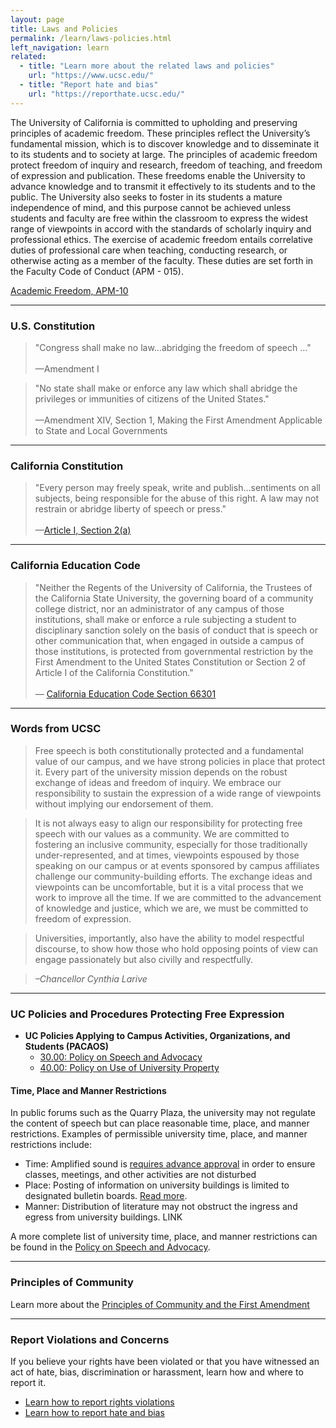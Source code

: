 ```yaml
---
layout: page
title: Laws and Policies
permalink: /learn/laws-policies.html
left_navigation: learn
related:
  - title: "Learn more about the related laws and policies"
    url: "https://www.ucsc.edu/"
  - title: "Report hate and bias"
    url: "https://reporthate.ucsc.edu/"
---
```


The University of California is committed to upholding and preserving principles of academic freedom. These principles reflect the University’s fundamental mission, which is to discover knowledge and to disseminate it to its students and to society at large. The principles of academic freedom protect freedom of inquiry and research, freedom of teaching, and freedom of expression and publication. These freedoms enable the University to advance knowledge and to transmit it effectively to its students and to the public. The University also seeks to foster in its students a mature independence of mind, and this purpose cannot be achieved unless students and faculty are free within the classroom to express the widest range of viewpoints in accord with the standards of scholarly inquiry and professional ethics. The exercise of academic freedom entails correlative duties of professional care when teaching, conducting research, or otherwise acting as a member of the faculty. These duties are set forth in the Faculty Code of Conduct (APM - 015).

[Academic Freedom, APM-10](https://www.ucop.edu/academic-personnel-programs/_files/apm/apm-010.pdf)

---
### **U.S. Constitution**

> "Congress shall make no law…abridging the freedom of speech …"<br /><br/>
—Amendment I


> "No state shall make or enforce any law which shall abridge the privileges or immunities of citizens of the United States."<br /><br/>
—Amendment XIV, Section 1, Making the First Amendment Applicable to State and Local Governments

---

### **California Constitution**

> "Every person may freely speak, write and publish…sentiments on all subjects, being responsible for the abuse of this right. A law may not restrain or abridge liberty of speech or press."<br/><br/>
—[Article I, Section 2(a)](http://leginfo.legislature.ca.gov/faces/codes_displaySection.xhtml?lawCode=CONS&sectionNum=SEC.%202.&article=I)

---
### **California Education Code**

> "Neither the Regents of the University of California, the Trustees of the California State University, the governing board of a community college district, nor an administrator of any campus of those institutions, shall make or enforce a rule subjecting a student to disciplinary sanction solely on the basis of conduct that is speech or other communication that, when engaged in outside a campus of those institutions, is protected from governmental restriction by the First Amendment to the United States Constitution or Section 2 of Article I of the California Constitution."<br/><br/>
— [California Education Code Section 66301](http://leginfo.legislature.ca.gov/faces/codes_displaySection.xhtml?sectionNum=66301.&lawCode=EDC)


---
### **Words from UCSC**

> Free speech is both constitutionally protected and a fundamental value of our campus, and we have strong policies in place that protect it. Every part of the university mission depends on the robust exchange of ideas and freedom of inquiry. We embrace our responsibility to sustain the expression of a wide range of viewpoints without implying our endorsement of them.

> It is not always easy to align our responsibility for protecting free speech with our values as a community. We are committed to fostering an inclusive community, especially for those traditionally under-represented, and at times, viewpoints espoused by those speaking on our campus or at events sponsored by campus affiliates challenge our community-building efforts. The exchange ideas and viewpoints can be uncomfortable, but it is a vital process that we work to improve all the time. If we are committed to the advancement of knowledge and justice, which we are, we must be committed to freedom of expression.

> Universities, importantly, also have the ability to model respectful discourse, to show how those who hold opposing points of view can engage passionately but also civilly and respectfully. 

> *–Chancellor Cynthia Larive*

---
### **UC Policies and Procedures Protecting Free Expression**

- **UC Policies Applying to Campus Activities, Organizations, and Students (PACAOS)**
  - [30.00: Policy on Speech and Advocacy](http://policy.ucop.edu/doc/2710523/PACAOS-30)
  - [40.00: Policy on Use of University Property](http://policy.ucop.edu/doc/2710524/PACAOS-40)

#### **Time, Place and Manner Restrictions**

In public forums such as the Quarry Plaza, the university may not regulate the content of speech but can place reasonable time, place, and manner restrictions. Examples of permissible university time, place, and manner restrictions include:

- Time: Amplified sound is [requires advance approval](https://someca.ucsc.edu/resources/protocols.html#amplified-sound) in order to ensure classes, meetings, and other activities are not disturbed
- Place: Posting of information on university buildings is limited to designated bulletin boards. [Read more](https://crown.ucsc.edu/activities/flier_posting_numbers.pdf).
- Manner: Distribution of literature may not obstruct the ingress and egress from university buildings. LINK

A more complete list of university time, place, and manner restrictions can be found in the [Policy on Speech and Advocacy](https://deanofstudents.ucsc.edu/student-conduct/student-handbook/30.00.pdf).



---
### **Principles of Community**

Learn more about the [Principles of Community and the First Amendment](https://freespeech.ucsc.edu/learn/principles-community-first-amendment.html)

---
### **Report Violations and Concerns**

If you believe your rights have been violated or that you have witnessed an act of hate, bias, discrimination or harassment, learn how and where to report it.

- [Learn how to report rights violations](https://deanofstudents.ucsc.edu/student-conduct/rules-violation.html)
- [Learn how to report hate and bias](https://reporthate.ucsc.edu/)




